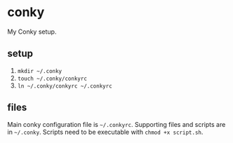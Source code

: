 # conky

My Conky setup. 

## setup

1. `mkdir ~/.conky`
2. `touch ~/.conky/conkyrc`
3. `ln ~/.conky/conkyrc ~/.conkyrc`

## files

Main conky configuration file is `~/.conkyrc`. Supporting files and scripts are in `~/.conky`. Scripts need to be executable with `chmod +x script.sh`. 
